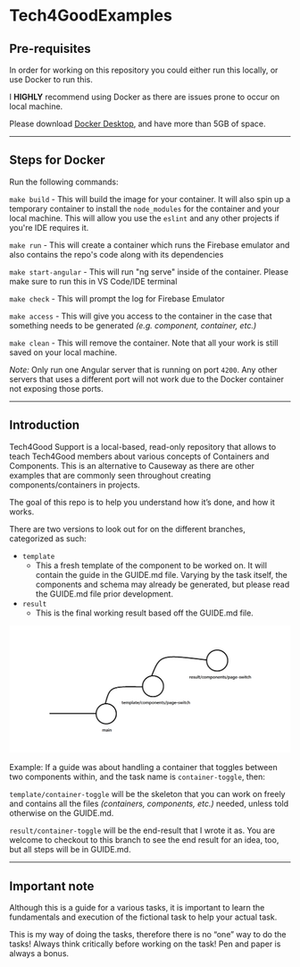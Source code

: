 # Tech4GoodExamples

## Pre-requisites

In order for working on this repository you could either run this locally, or use Docker to run this.

I **HIGHLY** recommend using Docker as there are issues prone to occur on local machine.

Please download [Docker Desktop](https://www.docker.com/products/docker-desktop/), and have more than 5GB of space.

---

## Steps for Docker

Run the following commands:

`make build` - This will build the image for your container. It will also spin up a temporary container to install the `node_modules` for the container and your local machine. This will allow you use the `eslint` and any other projects if you're IDE requires it.

`make run` - This will create a container which runs the Firebase emulator and also contains the repo's code along with its dependencies

`make start-angular` - This will run "ng serve" inside of the container. Please make sure to run this in VS Code/IDE terminal

`make check` - This will prompt the log for Firebase Emulator

`make access` - This will give you access to the container in the case that something needs to be generated *(e.g. component, container, etc.)*

`make clean` - This will remove the container. Note that all your work is still saved on your local machine.

*Note:* Only run one Angular server that is running on port `4200`. Any other servers that uses a different port will not work due to the Docker container not exposing those ports.

---

## Introduction

Tech4Good Support is a local-based, read-only repository that allows to teach Tech4Good members about various concepts of Containers and Components. This is an alternative to Causeway as there are other examples that are commonly seen throughout creating components/containers in projects.

The goal of this repo is to help you understand how it’s done, and how it works.

There are two versions to look out for on the different branches, categorized as such:

- `template`
    - This a fresh template of the component to be worked on. It will contain the guide in the GUIDE.md file. Varying by the task itself, the components and schema may already be generated, but please read the GUIDE.md file prior development.
- `result`
    - This is the final working result based off the GUIDE.md file.

![git flow](src/assets/git_images/image.png)


Example: If a guide was about handling a container that toggles between two components within, and the task name is `container-toggle`, then:

`template/container-toggle` will be the skeleton that you can work on freely and contains all the files *(containers, components, etc.)* needed, unless told otherwise on the GUIDE.md.

`result/container-toggle` will be the end-result that I wrote it as. You are welcome to checkout to this branch to see the end result for an idea, too, but all steps will be in GUIDE.md.

---

## Important note

Although this is a guide for a various tasks, it is important to learn the fundamentals and execution of the fictional task to help your actual task.

This is my way of doing the tasks, therefore there is no “one” way to do the tasks! Always think critically before working on the task! Pen and paper is always a bonus.
